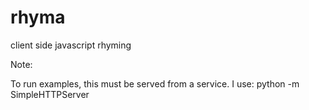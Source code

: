 rhyma
=====

client side javascript rhyming

Note:

To run examples, this must be served from a service.
I use:
python -m SimpleHTTPServer
